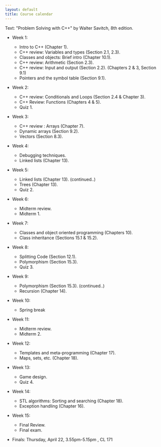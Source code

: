 ```yaml
---
layout: default
title: Course calendar
---
```


Text: "Problem Solving with C++" by Walter Savitch, 8th edition.



* Week 1:
    - Intro to C++ (Chapter 1).
    - C++ review: Variables and types (Section 2.1, 2.3).
    - Classes and objects: Brief intro (Chapter 10.1).
    - C++ review: Arithmetic (Section 2.3).
    - C++ review: Input and output (Section 2.2).
    (Chapters 2 \& 3, Section 9.1)
    - Pointers and the symbol table (Section 9.1).


* Week 2:
    - C++ review: Conditionals and Loops (Section 2.4 \& Chapter 3). 
    - C++ Review: Functions (Chapters 4 \& 5).
    - Quiz 1.
 
   
* Week 3:
    - C++ review : Arrays (Chapter 7).
    - Dynamic arrays (Section 9.2).
    - Vectors (Section 8.3).
    
  
* Week 4:  
    - Debugging techniques. 
    - Linked lists (Chapter 13).
    

* Week 5: 
     - Linked lists (Chapter 13). (continued..)
     - Trees (Chapter 13).
     - Quiz 2.
     

 * Week 6:    
     - Midterm review.
     - Midterm 1. 


* Week 7:
    - Classes and object oriented programming (Chapters 10).
    - Class inheritance (Sections 15.1 \& 15.2).
    

* Week 8:
    - Splitting Code (Section 12.1). 
    - Polymorphism (Section 15.3).
    - Quiz 3.


* Week 9:
    - Polymorphism (Section 15.3). (continued..)
    - Recursion (Chapter 14). 

* Week 10:
    - Spring break
    
* Week 11:
    - Midterm review.
    - Midterm 2.
    

* Week 12: 
     - Templates and meta-programming  (Chapter 17).
     - Maps, sets, etc. (Chapter 18).

* Week 13:
     - Game design. 
     - Quiz 4.

* Week 14:
    - STL algorithms: Sorting and searching  (Chapter 18).
    - Exception handling  (Chapter 16).
    
* Week 15:
    - Final Review.
    - Final exam.




    

* Finals: Thursday, April 22, 3.55pm-5.15pm , CL 171
    

